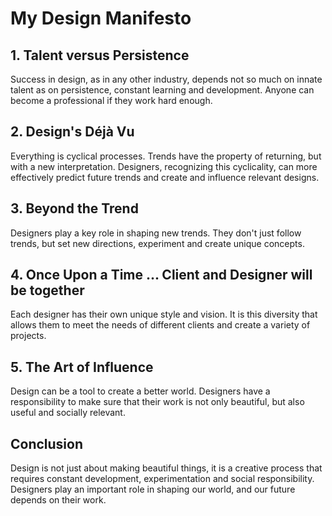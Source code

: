 # My Design Manifesto

## 1. Talent versus Persistence
Success in design, as in any other industry, depends not so much on innate talent as on persistence, constant learning and development. Anyone can become a professional if they work hard enough.

## 2. Design's Déjà Vu
Everything is cyclical processes. Trends have the property of returning, but with a new interpretation.  Designers, recognizing this cyclicality, can more effectively predict future trends and create and influence relevant designs.

## 3. Beyond the Trend
Designers play a key role in shaping new trends. They don't just follow trends, but set new directions, experiment and create unique concepts.

## 4. Once Upon a Time ... Сlient and Designer will be together
Each designer has their own unique style and vision. It is this diversity that allows them to meet the needs of different clients and create a variety of projects.

## 5. The Art of Influence
Design can be a tool to create a better world. Designers have a responsibility to make sure that their work is not only beautiful, but also useful and socially relevant.

## Сonclusion
Design is not just about making beautiful things, it is a creative process that requires constant development, experimentation and social responsibility. Designers play an important role in shaping our world, and our future depends on their work.
